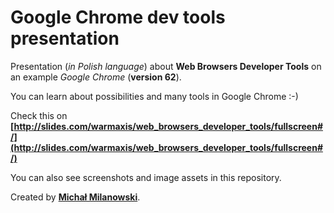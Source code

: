 # Google Chrome dev tools presentation

Presentation (_in Polish language_) about __Web Browsers Developer Tools__ on an example _Google Chrome_ (__version 62__).

You can learn about possibilities and many tools in Google Chrome :-)

Check this on __[http://slides.com/warmaxis/web_browsers_developer_tools/fullscreen#/](http://slides.com/warmaxis/web_browsers_developer_tools/fullscreen#/)__

You can also see screenshots and image assets in this repository.

Created by __[Michał Milanowski](https://www.linkedin.com/in/michalmilanowski/)__.
